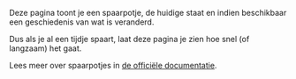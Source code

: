 Deze pagina toont je een spaarpotje, de huidige staat en indien beschikbaar een geschiedenis van wat is veranderd.

Dus als je al een tijdje spaart, laat deze pagina je zien hoe snel (of langzaam) het gaat.

Lees meer over spaarpotjes in [de officiële documentatie](https://firefly-iii.readthedocs.io/en/latest/advanced/piggies.html).